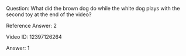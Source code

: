 Question: What did the brown dog do while the white dog plays with the second toy at the end of the video?

Reference Answer: 2

Video ID: 12397126264

Answer: 1

